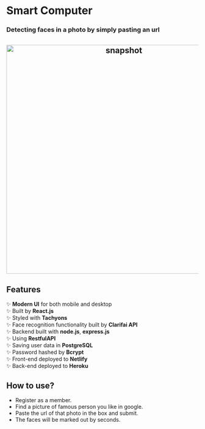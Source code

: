 # Smart Computer
### Detecting faces in a photo by simply pasting an url

<h2 align="center">
  <img src="" alt="snapshot" width="600px" />
  <br>
</h2>

## Features

✨ **Modern UI** for both mobile and desktop\
✨ Built by **React.js**\
✨ Styled with **Tachyons**\
✨ Face recognition functionality built by **Clarifai API**\
✨ Backend built with **node.js**, **express.js**\
✨ Using **RestfulAPI**\
✨ Saving user data in **PostgreSQL**\
✨ Password hashed by **Bcrypt**\
✨ Front-end deployed to **Netlify**\
✨ Back-end deployed to **Heroku**


## How to use?

- Register as a member.
- Find a picture of famous person you like in google.
- Paste the url of that photo in the box and submit.
- The faces will be marked out by seconds.

